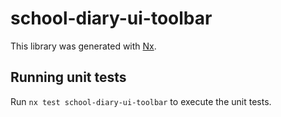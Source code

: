 # school-diary-ui-toolbar

This library was generated with [Nx](https://nx.dev).

## Running unit tests

Run `nx test school-diary-ui-toolbar` to execute the unit tests.
